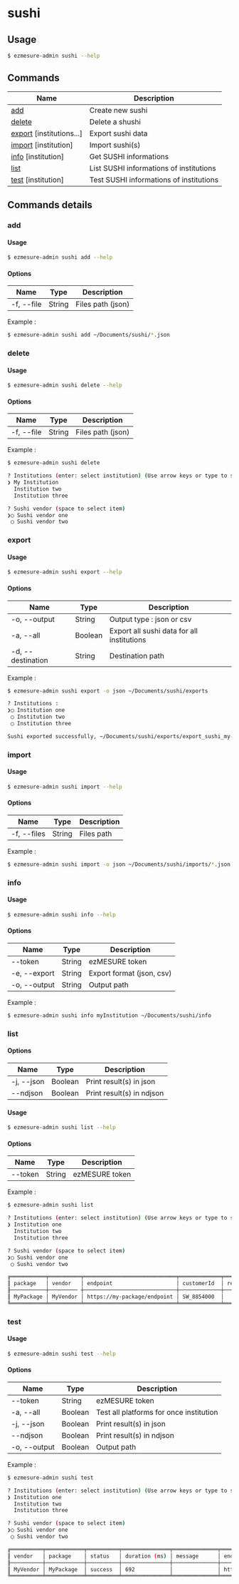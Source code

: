 # sushi

## Usage

```bash
$ ezmesure-admin sushi --help
```

## Commands

| Name | Description |
| --- | --- |
| [add](#add) | Create new sushi |
| [delete](#delete) | Delete a shushi |
| [export](#export) [institutions...] | Export sushi data |
| [import](#import) [institution] | Import sushi(s) |
| [info](#info) [institution] | Get SUSHI informations |
| [list](#list) | List SUSHI informations of institutions |
| [test](#test) [institution] | Test SUSHI informations of institutions |

## Commands details

### add

#### Usage
```bash
$ ezmesure-admin sushi add --help
```

#### Options
| Name | Type | Description |
| --- | --- | --- |
| -f, --file | String | Files path (json) |

Example :
```bash
$ ezmesure-admin sushi add ~/Documents/sushi/*.json
```

### delete

#### Usage
```bash
$ ezmesure-admin sushi delete --help
```

#### Options
| Name | Type | Description |
| --- | --- | --- |
| -f, --file | String | Files path (json) |

Example :
```bash
$ ezmesure-admin sushi delete

? Institutions (enter: select institution) (Use arrow keys or type to search)
❯ My Institution
  Institution two
  Institution three

? Sushi vendor (space to select item) 
❯◯ Sushi vendor one
 ◯ Sushi vendor two
```

### export

#### Usage
```bash
$ ezmesure-admin sushi export --help
```

#### Options
| Name | Type | Description |
| --- | --- | --- |
| -o, --output | String | Output type : json or csv |
| -a, --all | Boolean | Export all sushi data for all institutions |
| -d, --destination | String | Destination path |

Example :
```bash
$ ezmesure-admin sushi export -o json ~/Documents/sushi/exports

? Institutions : 
❯◯ Institution one
 ◯ Institution two
 ◯ Institution three

Sushi exported successfully, ~/Documents/sushi/exports/export_sushi_my-institution_2021_04_20_13_35_35.json
```

### import

#### Usage
```bash
$ ezmesure-admin sushi import --help
```

#### Options
| Name | Type | Description |
| --- | --- | --- |
| -f, --files | String | Files path |

Example :
```bash
$ ezmesure-admin sushi import -o json ~/Documents/sushi/imports/*.json
```

### info

#### Usage
```bash
$ ezmesure-admin sushi info --help
```

#### Options
| Name | Type | Description |
| --- | --- | --- |
| --token | String | ezMESURE token |
| -e, --export | String | Export format (json, csv) |
| -o, --output | String | Output path |

Example :
```bash
$ ezmesure-admin sushi info myInstitution ~/Documents/sushi/info
```

### list

#### Options
| Name | Type | Description |
| --- | --- | --- |
| -j, --json | Boolean | Print result(s) in json |
| --ndjson | Boolean | Print result(s) in ndjson |

#### Usage
```bash
$ ezmesure-admin sushi list --help
```

#### Options
| Name | Type | Description |
| --- | --- | --- |
| --token | String | ezMESURE token |

Example :
```bash
$ ezmesure-admin sushi list

? Institutions (enter: select institution) (Use arrow keys or type to search)
❯ Institution one
  Institution two
  Institution three

? Sushi vendor (space to select item) 
❯◯ Sushi vendor one
 ◯ Sushi vendor two

╔═══════════╤══════════╤═════════════════════════════╤═════════════╤═════════════╤════════════════════════════════════════════╤═════════╗
║ package   │ vendor   │ endpoint                    │ customerId  │ requestorId │ apiKey                                     │ comment ║
╟───────────┼───────── ┼─────────────────────────────┼─────────────┼─────────────┼────────────────────────────────────────────┼─────────╢
║ MyPackage │ MyVendor │ https://my-package/endpoint │ SW_8854000  │             │ myvendor::11097a7fadc5faf1b2f054d62e0bd31e │         ║
╚═══════════╧══════════╧═════════════════════════════╧═════════════╧═════════════╧════════════════════════════════════════════╧═════════╝
```

### test

#### Usage
```bash
$ ezmesure-admin sushi test --help
```

#### Options
| Name | Type | Description |
| --- | --- | --- |
| --token | String | ezMESURE token |
| -a, --all | Boolean | Test all platforms for once institution |
| -j, --json | Boolean | Print result(s) in json |
| --ndjson | Boolean | Print result(s) in ndjson |
| -o, --output | Boolean | Output path |

Example :
```bash
$ ezmesure-admin sushi test

? Institutions (enter: select institution) (Use arrow keys or type to search)
❯ Institution one
  Institution two
  Institution three

? Sushi vendor (space to select item) 
❯◯ Sushi vendor one
 ◯ Sushi vendor two

╔══════════╤════════════╤══════════╤═══════════════╤══════════════╤═════════════════════════════╤══════════════╗
║ vendor   │ package    │ status   │ duration (ms) │ message      │ endpoint                    │ reports      ║
╟──────────┼────────────┼──────────┼───────────────┼──────────────┼─────────────────────────────┼──────────────╢
║ MyVendor │ MyPackage  │ success  │ 692           │              │ https://my-package/endpoint │ TR_J1, TR_J2 ║
╚══════════╧════════════╧══════════╧═══════════════╧══════════════╧═════════════════════════════╧══════════════╝
```